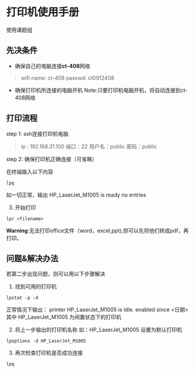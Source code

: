 # 打印机使用手册
使用课题组
## 先决条件
- 确保自己的电脑连接**ct-408**网络
> wifi name: ct-408
> passwd: ct0912408
- 确保打印机所连接的电脑开机
Note:只要打印机电脑开机，将自动连接到ct-408网络

## 打印流程

step 1: ssh连接打印机电脑

 >ip : 192.168.31.100
> 端口：22
>用户名：public
>密码：public

step 2: 确保打印机正确连接（可省略）

在终端输入以下内容
```
lpq
```
如一切正常，输出
HP_LaserJet_M1005 is ready
 no entries

3. 开始打印

```
lpr <filename>
```
**Warning**:无法打印office文件（word，excel,ppt),但可以先将他们转成pdf，再打印。

## 问题&解决办法
若第二步出现问题，则可以用以下步骤解决
1. 找到可用的打印机


```
lpstat -p -d
```
正常情况下输出：
printer HP_LaserJet_M1005 is idle.  enabled since <日期>
其中  HP_LaserJet_M1005 为闲置状态下的打印机

2. 将上一步输出的打印机名称 如：HP_LaserJet_M1005 设置为默认打印机
```
lpoptions -d HP_LaserJet_M1005
```
3. 再次检查打印机是否成功连接
```
lpq 
```
